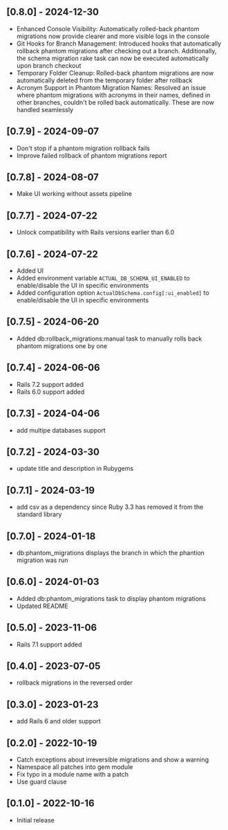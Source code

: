 ## [0.8.0] - 2024-12-30
- Enhanced Console Visibility: Automatically rolled-back phantom migrations now provide clearer and more visible logs in the console
- Git Hooks for Branch Management: Introduced hooks that automatically rollback phantom migrations after checking out a branch. Additionally, the schema migration rake task can now be executed automatically upon branch checkout
- Temporary Folder Cleanup: Rolled-back phantom migrations are now automatically deleted from the temporary folder after rollback
- Acronym Support in Phantom Migration Names: Resolved an issue where phantom migrations with acronyms in their names, defined in other branches, couldn't be rolled back automatically. These are now handled seamlessly

## [0.7.9] - 2024-09-07
- Don't stop if a phantom migration rollback fails
- Improve failed rollback of phantom migrations report

## [0.7.8] - 2024-08-07
- Make UI working without assets pipeline

## [0.7.7] - 2024-07-22
- Unlock compatibility with Rails versions earlier than 6.0

## [0.7.6] - 2024-07-22
- Added UI
- Added environment variable `ACTUAL_DB_SCHEMA_UI_ENABLED` to enable/disable the UI in specific environments
- Added configuration option `ActualDbSchema.config[:ui_enabled]` to enable/disable the UI in specific environments

## [0.7.5] - 2024-06-20
- Added db:rollback_migrations:manual task to manually rolls back phantom migrations one by one

## [0.7.4] - 2024-06-06
- Rails 7.2 support added
- Rails 6.0 support added

## [0.7.3] - 2024-04-06
- add multipe databases support

## [0.7.2] - 2024-03-30
- update title and description in Rubygems

## [0.7.1] - 2024-03-19

- add csv as a dependency since Ruby 3.3 has removed it from the standard library

## [0.7.0] - 2024-01-18

- db:phantom_migrations displays the branch in which the phantion migration was run

## [0.6.0] - 2024-01-03

- Added db:phantom_migrations task to display phantom migrations
- Updated README

## [0.5.0] - 2023-11-06

- Rails 7.1 support added

## [0.4.0] - 2023-07-05

- rollback migrations in the reversed order

## [0.3.0] - 2023-01-23

- add Rails 6 and older support

## [0.2.0] - 2022-10-19

- Catch exceptions about irreversible migrations and show a warning
- Namespace all patches into gem module
- Fix typo in a module name with a patch
- Use guard clause

## [0.1.0] - 2022-10-16

- Initial release
